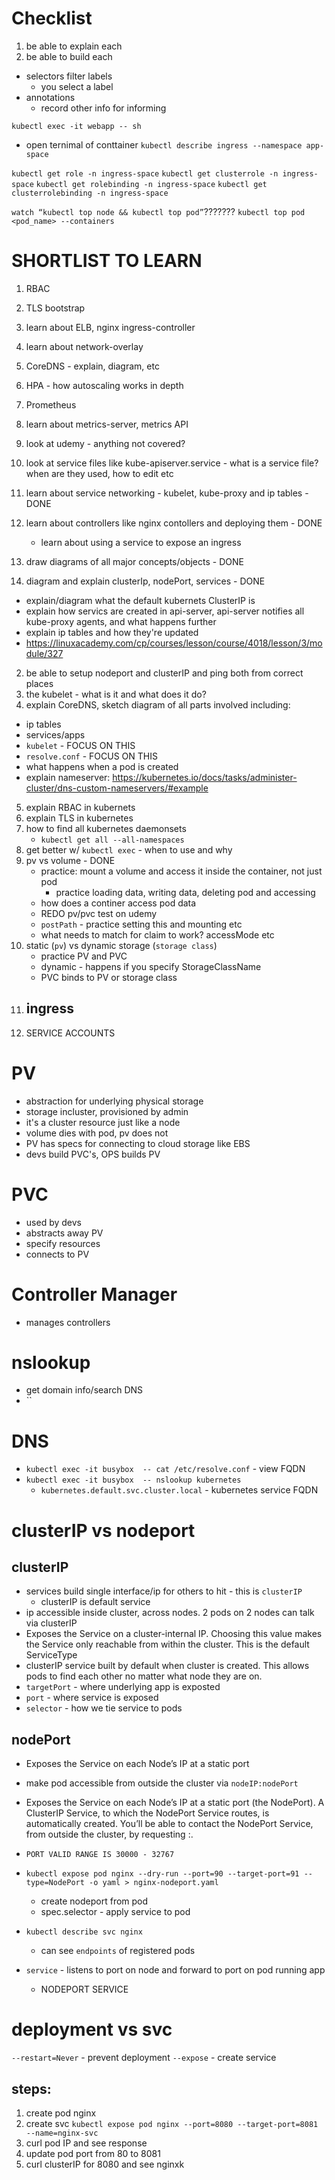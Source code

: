 # Checklist
1. be able to explain each
2. be able to build each

- selectors filter labels
    - you select a label
- annotations
    - record other info for informing

`kubectl exec -it webapp -- sh`
- open ternimal of conttainer
`kubectl describe ingress --namespace app-space`

`kubectl get role -n ingress-space`
`kubectl get clusterrole -n ingress-space`
`kubectl get rolebinding -n ingress-space`
`kubectl get clusterrolebinding -n ingress-space`

`watch “kubectl top node && kubectl top pod”`???????
`kubectl top pod <pod_name> --containers`


# SHORTLIST TO LEARN
1. RBAC
2. TLS bootstrap
3. learn about ELB, nginx ingress-controller
4. learn about network-overlay
5. CoreDNS - explain, diagram, etc
6. HPA - how autoscaling works in depth
7. Prometheus
8. learn about metrics-server, metrics API
9. look at udemy - anything not covered?
10. look at service files like kube-apiserver.service - what is a service file? when are they used, how to edit etc


0. learn about service networking - kubelet, kube-proxy and ip tables - DONE
0. learn about controllers like nginx contollers and deploying them - DONE
    - learn about using a service to expose an ingress
0. draw diagrams of all major concepts/objects - DONE
1. diagram and explain clusterIp, nodePort, services - DONE
- explain/diagram what the default kubernets ClusterIP is
- explain how servics are created in api-server, api-server notifies all kube-proxy agents, and what happens further
- explain ip tables and how they're updated
- https://linuxacademy.com/cp/courses/lesson/course/4018/lesson/3/module/327
2. be able to setup nodeport and clusterIP and ping both from correct places
3. the kubelet - what is it and what does it do?
4. explain CoreDNS, sketch diagram of all parts involved including: 
- ip tables 
- services/apps
- `kubelet` - FOCUS ON THIS
- `resolve.conf` - FOCUS ON THIS
- what happens when a pod is created
- explain nameserver: https://kubernetes.io/docs/tasks/administer-cluster/dns-custom-nameservers/#example
5. explain RBAC in kubernets
6. explain TLS in kubernetes
7. how to find all kubernetes daemonsets
    - `kubectl get all --all-namespaces`
8. get better w/ `kubectl exec` - when to use and why
9. pv vs volume - DONE
    - practice: mount a volume and access it inside the container, not just pod
        - practice loading data, writing data, deleting pod and accessing
    - how does a continer access pod data
    - REDO pv/pvc test on udemy
    - `postPath` - practice setting this and mounting etc
    - what needs to match for claim to work? accessMode etc
10. static (`pv`) vs dynamic storage (`storage class`)
    - practice PV and PVC
    - dynamic - happens if you specify StorageClassName
    - PVC binds to PV or storage class
11. ingress
    - 
12. SERVICE ACCOUNTS


# PV
- abstraction for underlying physical storage
- storage incluster, provisioned by admin
- it's a cluster resource just like a node
- volume dies with pod, pv does not
- PV has specs for connecting to cloud storage like EBS
- devs build PVC's, OPS builds PV

# PVC
- used by devs
- abstracts away PV
- specify resources
- connects to PV

# Controller Manager
- manages controllers

# nslookup
- get domain info/search DNS
- ``

# DNS
- `kubectl exec -it busybox  -- cat /etc/resolve.conf` - view FQDN
- `kubectl exec -it busybox  -- nslookup kubernetes`
    - `kubernetes.default.svc.cluster.local` - kubernetes service FQDN

# clusterIP vs nodeport
## clusterIP
- services build single interface/ip for others to hit - this is `clusterIP`
    - clusterIP is default service
- ip accessible inside cluster, across nodes. 2 pods on 2 nodes can talk via clusterIP
- Exposes the Service on a cluster-internal IP. Choosing this value makes the Service only reachable from within the cluster. This is the default ServiceType
- clusterIP service built by default when cluster is created. This allows pods to find each other no matter what node they are on.
- `targetPort` - where underlying app is exposted
- `port` - where service is exposed
- `selector` - how we tie service to pods

## nodePort
- Exposes the Service on each Node’s IP at a static port
- make pod accessible from outside the cluster via `nodeIP:nodePort`
- Exposes the Service on each Node’s IP at a static port (the NodePort). A ClusterIP Service, to which the NodePort Service routes, is automatically created. You’ll be able to contact the NodePort Service, from outside the cluster, by requesting <NodeIP>:<NodePort>.
- `PORT VALID RANGE IS 30000 - 32767`
- `kubectl expose pod nginx --dry-run --port=90 --target-port=91 --type=NodePort -o yaml > nginx-nodeport.yaml`
    - create nodeport from pod
    - spec.selector - apply service to pod
- `kubectl describe svc nginx`
    - can see `endpoints` of registered pods


- `service` - listens to port on node and forward to port on pod running app
    - NODEPORT SERVICE


# deployment vs svc
`--restart=Never` - prevent deployment
`--expose` - create service

## steps:
1. create pod nginx
2. create svc `kubectl expose pod nginx --port=8080 --target-port=8081 --name=nginx-svc`
3. curl pod IP and see response
4. update pod port from 80 to 8081
5. curl clusterIP for 8080 and see nginxk



